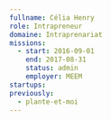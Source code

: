```yaml
---
fullname: Célia Henry
role: Intrapreneur
domaine: Intraprenariat
missions:
  - start: 2016-09-01
    end: 2017-08-31
    status: admin
    employer: MEEM
startups:
previously:
  - plante-et-moi
---
```

